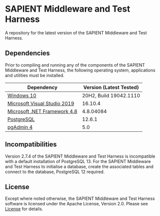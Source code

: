 # SAPIENT Middleware and Test Harness
A repository for the latest version of the SAPIENT Middleware and Test Harness.

## Dependencies
Prior to compiling and running any of the components of the SAPIENT Middleware and Test Harness, the following operating system, applications and utilities must be installed.

| Dependency | Version (Latest Tested) |
|------------|-------------------------|
| [Windows 10](https://www.microsoft.com/en-gb/software-download/windows10) | 20H2, Build 19042.1110 |
| [Microsoft Visual Studio 2019](https://visualstudio.microsoft.com/downloads/) | 16.10.4 |
| [Microsoft .NET Framework 4.8](https://dotnet.microsoft.com/download/dotnet-framework) | 4.8.04084 |
| [PostgreSQL](https://www.postgresql.org/download/) | 12.6.1 |
| [pgAdmin 4](https://www.pgadmin.org/download/) | 5.0 |

## Incompatibilities
Version 2.7.4 of the SAPIENT Middleware and Test Harness is incompatible with a default installation of PostgreSQL 13. For the SAPIENT Middleware and Test Harness to initialise a database, create the associated tables and connect to the database, PostgreSQL 12 required.

## License
Except where noted otherwise, the SAPIENT Middleware and Test Harness software is licensed under the Apache License, Version 2.0. Please see [License](LICENSE.txt) for details.
